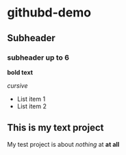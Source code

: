 # githubd-demo

## Subheader

### subheader up to 6 #

**bold text**

*cursive*

* List item 1
* List item 2

## This is my text project

My test project is about *nothing* at **at all**